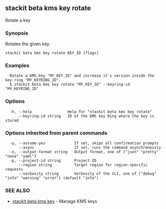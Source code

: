 ## stackit beta kms key rotate

Rotate a key

### Synopsis

Rotates the given key.

```
stackit beta kms key rotate KEY_ID [flags]
```

### Examples

```
  Rotate a KMS key "MY_KEY_ID" and increase it's version inside the key ring "MY_KEYRING_ID".
  $ stackit beta kms key rotate "MY_KEY_ID" --keyring-id "MY_KEYRING_ID"
```

### Options

```
  -h, --help                Help for "stackit beta kms key rotate"
      --keyring-id string   ID of the KMS key Ring where the key is stored
```

### Options inherited from parent commands

```
  -y, --assume-yes             If set, skips all confirmation prompts
      --async                  If set, runs the command asynchronously
  -o, --output-format string   Output format, one of ["json" "pretty" "none" "yaml"]
  -p, --project-id string      Project ID
      --region string          Target region for region-specific requests
      --verbosity string       Verbosity of the CLI, one of ["debug" "info" "warning" "error"] (default "info")
```

### SEE ALSO

* [stackit beta kms key](./stackit_beta_kms_key.md)	 - Manage KMS keys

